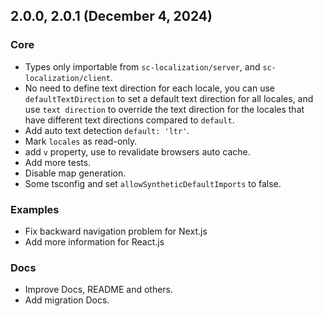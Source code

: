 ## 2.0.0, 2.0.1 (December 4, 2024)

### Core
+ Types only importable from `sc-localization/server`, and `sc-localization/client`.
+ No need to define text direction for each locale, you can use `defaultTextDirection` to set a default text direction for all locales, and use `text direction` to override the text direction for the locales that have different text directions compared to `default`.
+ Add auto text detection `default: 'ltr'`.
+ Mark `locales` as read-only.
+ add `v` property, use to revalidate browsers auto cache.
+ Add more tests.
+ Disable map generation.
+ Some tsconfig and set `allowSyntheticDefaultImports` to false.

### Examples
+ Fix backward navigation problem for Next.js
+ Add more information for React.js

### Docs
+ Improve Docs, README and others.
+ Add migration Docs.

<br/>
